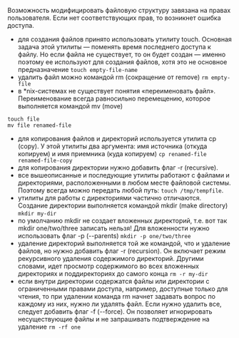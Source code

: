 Возможность модифицировать файловую структуру завязана на правах пользователя. Если нет соответствующих прав, то возникнет ошибка доступа.

- для создания файлов принято использовать утилиту touch. Основная задача этой утилиты — поменять время последнего доступа к файлу. Но если файла не существует, то он будет создан — именно поэтому ее используют для создания файлов, хотя это не основное предназначение `touch empty-file-name`
- удалить файл можно командой rm (сокращение от remove)
`rm empty-file`
- в *nix-системах не существует понятия «переименовать файл». Переименование всегда равносильно перемещению, которое выполняется командой mv (move)
```
touch file
mv file renamed-file
```
- для копирования файлов и директорий используется утилита cp (copy). У этой утилиты два аргумента: имя источника (откуда копируем) и имя приемника (куда копируем)
`cp renamed-file renamed-file-copy`
- для копирования директории нужно добавить флаг -r (recursive).
- все вышеописанные и последующие утилиты работают с файлами и директориями, расположенными в любом месте файловой системы. Поэтому всегда можно передать любой путь: `touch /tmp/tempfile`.
- утилиты для работы с директориями частично отличаются. Создание директории выполняется командой mkdir (make directory) `mkdir my-dir`
- по умолчанию mkdir не создает вложенных директорий, т.е. вот так mkdir one/two/three записать нельзя! Для вложенности нужно использовать флаг -p (--parents) `mkdir -p one/two/three`
- удаление директорий выполняется той же командой, что и удаление файлов, но нужно добавить флаг -r (recursion). Он включает режим рекурсивного удаления содержимого директорий. Другими словами, идет просмотр содержимого во всех вложенных директориях и поддиректориях до самого конца `rm -r my-dir`
- если внутри директории содержатся файлы или директории с ограниченными правами доступа, например, доступные только для чтения, то при удалении команда rm начнет задавать вопрос по каждому из них, нужно ли удалять файл. Если нужно удалить все, следует добавить флаг -f (--force). Он позволяет игнорировать несуществующие файлы и не запрашивать подтверждение на удаление `rm -rf one`

